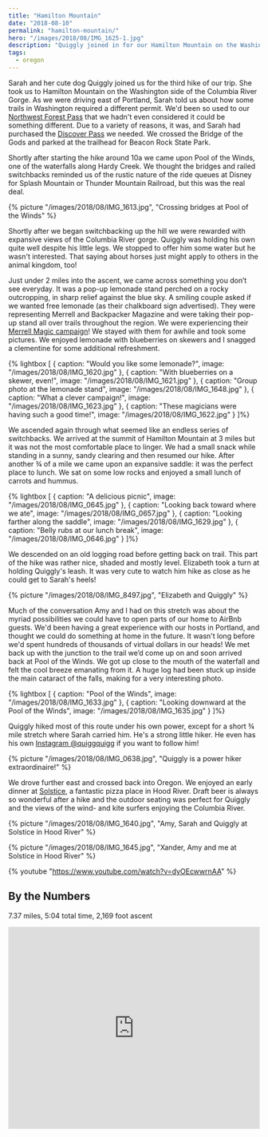 ```yaml
---
title: "Hamilton Mountain"
date: "2018-08-10"
permalink: "hamilton-mountain/"
hero: "/images/2018/08/IMG_1625-1.jpg"
description: "Quiggly joined in for our Hamilton Mountain on the Washington side of the Columbia River Gorge, followed by beer and pizza at Solstice in Hood River. Plus: trail magic by Merrell and Backpacker Magazine."
tags:
  - oregon
---
```


Sarah and her cute dog Quiggly joined us for the third hike of our trip. She took us to Hamilton Mountain on the Washington side of the Columbia River Gorge. As we were driving east of Portland, Sarah told us about how some trails in Washington required a different permit. We'd been so used to our [Northwest Forest Pass](https://www.fs.usda.gov/detail/r6/passes-permits/recreation/?cid=fsbdev2_027010) that we hadn't even considered it could be something different. Due to a variety of reasons, it was, and Sarah had purchased the [Discover Pass](http://www.discoverpass.wa.gov/) we needed. We crossed the Bridge of the Gods and parked at the trailhead for Beacon Rock State Park.

Shortly after starting the hike around 10a we came upon Pool of the Winds, one of the waterfalls along Hardy Creek. We thought the bridges and railed switchbacks reminded us of the rustic nature of the ride queues at Disney for Splash Mountain or Thunder Mountain Railroad, but this was the real deal.

{% picture "/images/2018/08/IMG_1613.jpg", "Crossing bridges at Pool of the Winds" %}

Shortly after we began switchbacking up the hill we were rewarded with expansive views of the Columbia River gorge. Quiggly was holding his own quite well despite his little legs. We stopped to offer him some water but he wasn't interested. That saying about horses just might apply to others in the animal kingdom, too!

Just under 2 miles into the ascent, we came across something you don’t see everyday. It was a pop-up lemonade stand perched on a rocky outcropping, in sharp relief against the blue sky. A smiling couple asked if we wanted free lemonade (as their chalkboard sign advertised). They were representing Merrell and Backpacker Magazine and were taking their pop-up stand all over trails throughout the region. We were experiencing their [Merrell Magic campaign](https://www.merrell.com/US/en/merrell-magic/)! We stayed with them for awhile and took some pictures. We enjoyed lemonade with blueberries on skewers and I snagged a clementine for some additional refreshment.

{% lightbox [
    { caption: "Would you like some lemonade?", image: "/images/2018/08/IMG_1620.jpg" },
    { caption: "With blueberries on a skewer, even!", image: "/images/2018/08/IMG_1621.jpg" },
    { caption: "Group photo at the lemonade stand", image: "/images/2018/08/IMG_1648.jpg" },
    { caption: "What a clever campaign!", image: "/images/2018/08/IMG_1623.jpg" },
    { caption: "These magicians were having such a good time!", image: "/images/2018/08/IMG_1622.jpg" }
]%}

We ascended again through what seemed like an endless series of switchbacks. We arrived at the summit of Hamilton Mountain at 3 miles but it was not the most comfortable place to linger. We had a small snack while standing in a sunny, sandy clearing and then resumed our hike. After another ¾ of a mile we came upon an expansive saddle: it was the perfect place to lunch. We sat on some low rocks and enjoyed a small lunch of carrots and hummus.

{% lightbox [
    { caption: "A delicious picnic", image: "/images/2018/08/IMG_0645.jpg" },
    { caption: "Looking back toward where we ate", image: "/images/2018/08/IMG_0657.jpg" },
    { caption: "Looking farther along the saddle", image: "/images/2018/08/IMG_1629.jpg" },
    { caption: "Belly rubs at our lunch break", image: "/images/2018/08/IMG_0646.jpg" }
]%}

We descended on an old logging road before getting back on trail. This part of the hike was rather nice, shaded and mostly level. Elizabeth took a turn at holding Quiggly's leash. It was very cute to watch him hike as close as he could get to Sarah's heels!

{% picture "/images/2018/08/IMG_8497.jpg", "Elizabeth and Quiggly" %}

Much of the conversation Amy and I had on this stretch was about the myriad possibilities we could have to open parts of our home to AirBnb guests. We'd been having a great experience with our hosts in Portland, and thought we could do something at home in the future. It wasn't long before we'd spent hundreds of thousands of virtual dollars in our heads! We met back up with the junction to the trail we’d come up on and soon arrived back at Pool of the Winds. We got up close to the mouth of the waterfall and felt the cool breeze emanating from it. A huge log had been stuck up inside the main cataract of the falls, making for a very interesting photo.

{% lightbox [
    { caption: "Pool of the Winds", image: "/images/2018/08/IMG_1633.jpg" },
    { caption: "Looking downward at the Pool of the Winds", image: "/images/2018/08/IMG_1635.jpg" }
]%}

Quiggly hiked most of this route under his own power, except for a short ¾ mile stretch where Sarah carried him. He's a strong little hiker. He even has his own [Instagram @quiggquigg](https://www.instagram.com/quiggquigg/) if you want to follow him!

{% picture "/images/2018/08/IMG_0638.jpg", "Quiggly is a power hiker extraordinaire!" %}

We drove further east and crossed back into Oregon. We enjoyed an early dinner at [Solstice](http://solsticewoodfirecafe.com/), a fantastic pizza place in Hood River. Draft beer is always so wonderful after a hike and the outdoor seating was perfect for Quiggly and the views of the wind- and kite surfers enjoying the Columbia River.

{% picture "/images/2018/08/IMG_1640.jpg", "Amy, Sarah and Quiggly at Solstice in Hood River" %}

{% picture "/images/2018/08/IMG_1645.jpg", "Xander, Amy and me at Solstice in Hood River" %}

{% youtube "https://www.youtube.com/watch?v=dyOEcwwrnAA" %}

## By the Numbers

7.37 miles, 5:04 total time, 2,169 foot ascent

<iframe src="https://www.strava.com/activities/1764707728/embed/4c86318803de2e09bab162739bde09db747ac0ba" width="100%" height="405" frameborder="0" scrolling="no"></iframe>
